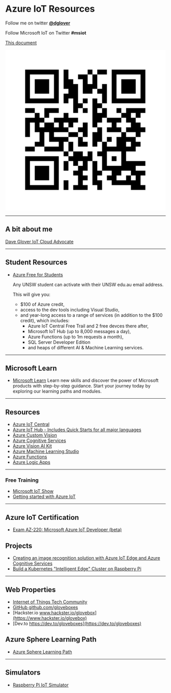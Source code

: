 # Azure IoT Resources

Follow me on twitter **[@dglover](https://twitter.com/dglover)**

Follow Microsoft IoT on Twitter **#msiot**

[This document](https://gloveboxes.github.io/UNSW-IoT-Resources)

![](qr-code.jpg)

---

## A bit about me

[Dave Glover IoT Cloud Advocate](https://developer.microsoft.com/en-us/advocates/dave-glover)

---

## Student Resources

* [Azure Free for Students](https://azure.microsoft.com/en-us/free/students)

    Any UNSW student can activate with their UNSW edu.au email address.
    
    This will give you:
    * $100 of Azure credit,
    * access to the dev tools including Visual Studio,
    * and year-long access to a range of services (in addition to the $100 credit), which includes:
        * Azure IoT Central Free Trail and 2 free devces there after,
        * Microsoft IoT Hub (up to 8,000 messages a day), 
        * Azure Functions (up to 1m requests a month), 
        * SQL Server Developer Edition 
        * and heaps of different AI & Machine Learning services.

---

## Microsoft Learn

* [Microsoft Learn](https://docs.microsoft.com/en-us/learn/browse/?roles=developer)
    Learn new skills and discover the power of Microsoft products with step-by-step guidance. Start your journey today by exploring our learning paths and modules.

---

## Resources

* [Azure IoT Central](https://azure.microsoft.com/en-au/services/iot-central/)
* [Azure IoT Hub - Includes Quick Starts for all major languages](https://azure.microsoft.com/en-au/services/iot-hub/)
* [Azure Custom Vision](https://azure.microsoft.com/en-us/services/cognitive-services/custom-vision-service/)
* [Azure Cognitive Services](https://azure.microsoft.com/en-au/services/cognitive-services/)
* [Azure Vision AI Kit](https://azure.github.io/Vision-AI-DevKit-Pages/)
* [Azure Machine Learning Studio](https://docs.microsoft.com/en-us/azure/iot-hub/iot-hub-weather-forecast-machine-learning)
* [Azure Functions](https://docs.microsoft.com/en-us/azure/azure-functions/)
* [Azure Logic Apps](https://docs.microsoft.com/en-us/azure/logic-apps/logic-apps-overview)

---

### Free Training

* [Microsoft IoT Show](https://channel9.msdn.com/Shows/Internet-of-Things-Show)
* [Getting started with Azure IoT](https://www.udemy.com/course/getting-started-with-azure-iot/)

---

## Azure IoT Certification

* [Exam AZ-220: Microsoft Azure IoT Developer (beta)](https://docs.microsoft.com/en-us/learn/certifications/exams/az-220)

## Projects

* [Creating an image recognition solution with Azure IoT Edge and Azure Cognitive Services](https://dev.to/azure/creating-an-image-recognition-solution-with-azure-iot-edge-and-azure-cognitive-services-4n5i)
* [Build a Kubernetes "Intelligent Edge" Cluster on Raspberry Pi](https://dev.to/azure/part-1-build-a-kubernetes-intelligent-edge-cluster-on-raspberry-pi-5h3k)

---

## Web Properties

* [Internet of Things Tech Community](https://techcommunity.microsoft.com/t5/internet-of-things/bg-p/IoTBlog)
* [GitHub github.com/gloveboxes](https://github.com/gloveboxes?tab=repositories)
* [Hackster.io www.hackster.io/glovebox](https://www.hackster.io/glovebox)
* [Dev.to https://dev.to/gloveboxes](https://dev.to/gloveboxes)

## Azure Sphere Learning Path

* [Azure Sphere Learning Path]()

---

## Simulators

* [Raspberry Pi IoT Simulator](https://docs.microsoft.com/en-us/azure/iot-hub/iot-hub-raspberry-pi-web-simulator-get-started)